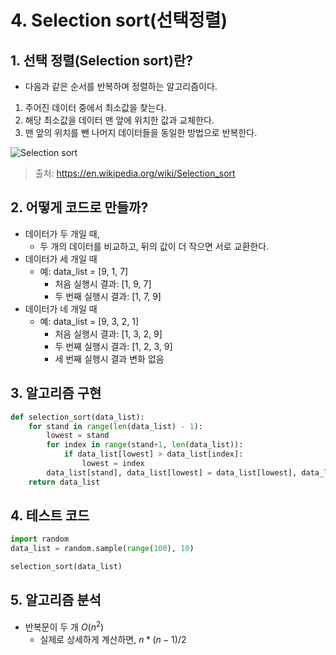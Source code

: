 # 4. Selection sort(선택정렬)

## 1. 선택 정렬(Selection sort)란?

- 다음과 같은 순서를 반복하며 정렬하는 알고리즘이다.

1. 주어진 데이터 중에서 최소값을 찾는다.
2. 해당 최소값을 데이터 맨 앞에 위치한 값과 교체한다.
3. 맨 앞의 위치를 뺀 나머지 데이터들을 동일한 방법으로 반복한다.

![Selection sort](https://upload.wikimedia.org/wikipedia/commons/9/94/Selection-Sort-Animation.gif)

> 출처: https://en.wikipedia.org/wiki/Selection_sort

## 2. 어떻게 코드로 만들까?

- 데이터가 두 개일 때,
  - 두 개의 데이터를 비교하고, 뒤의 값이 더 작으면 서로 교환한다.
- 데이터가 세 개일 때
  - 예: data_list = [9, 1, 7]
    - 처음 실행시 결과: [1, 9, 7]
    - 두 번째 실행시 결과: [1, 7, 9]
- 데이터가 네 개일 때
  - 예: data_list = [9, 3, 2, 1]
    - 처음 실행시 결과: [1, 3, 2, 9]
    - 두 번째 실행시 결과: [1, 2, 3, 9]
    - 세 번째 실행시 결과 변화 없음

## 3. 알고리즘 구현

``` python
def selection_sort(data_list):
    for stand in range(len(data_list) - 1):
        lowest = stand
        for index in range(stand+1, len(data_list)):
            if data_list[lowest] > data_list[index]:
                lowest = index
        data_list[stand], data_list[lowest] = data_list[lowest], data_list[stand]
    return data_list
```

## 4. 테스트 코드

``` python
import random 
data_list = random.sample(range(100), 10)

selection_sort(data_list)
```

## 5. 알고리즘 분석

- 반복문이 두 개 $O(n^2)$
  - 실제로 상세하게 계산하면, $n*(n-1)/2$